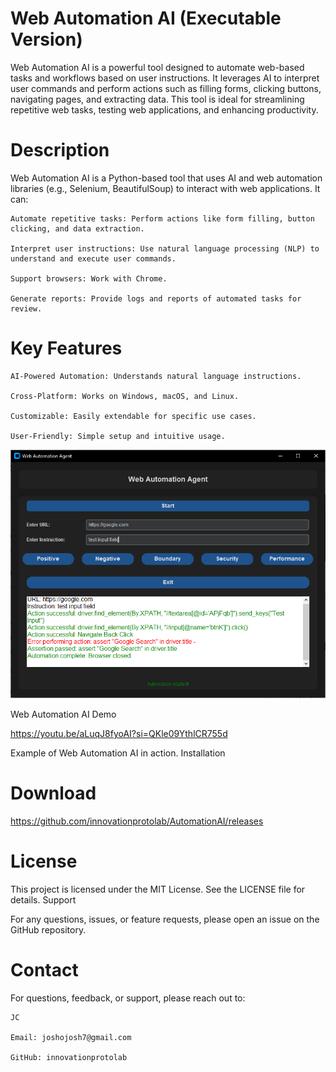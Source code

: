 # Web Automation AI (Executable Version)

Web Automation AI is a powerful tool designed to automate web-based tasks and workflows based on user instructions. It leverages AI to interpret user commands and perform actions such as filling forms, clicking buttons, navigating pages, and extracting data. This tool is ideal for streamlining repetitive web tasks, testing web applications, and enhancing productivity.

# Description

Web Automation AI is a Python-based tool that uses AI and web automation libraries (e.g., Selenium, BeautifulSoup) to interact with web applications. It can:

    Automate repetitive tasks: Perform actions like form filling, button clicking, and data extraction.

    Interpret user instructions: Use natural language processing (NLP) to understand and execute user commands.

    Support browsers: Work with Chrome.

    Generate reports: Provide logs and reports of automated tasks for review.

# Key Features

    AI-Powered Automation: Understands natural language instructions.

    Cross-Platform: Works on Windows, macOS, and Linux.

    Customizable: Easily extendable for specific use cases.

    User-Friendly: Simple setup and intuitive usage.


![Web Automation AI Demo](WebAutomationAgent.PNG)


Web Automation AI Demo

https://youtu.be/aLuqJ8fyoAI?si=QKle09YthlCR755d

Example of Web Automation AI in action.
Installation

# Download

https://github.com/innovationprotolab/AutomationAI/releases


# License

This project is licensed under the MIT License. See the LICENSE file for details.
Support

For any questions, issues, or feature requests, please open an issue on the GitHub repository.

# Contact

For questions, feedback, or support, please reach out to:

    JC

    Email: joshojosh7@gmail.com

    GitHub: innovationprotolab
